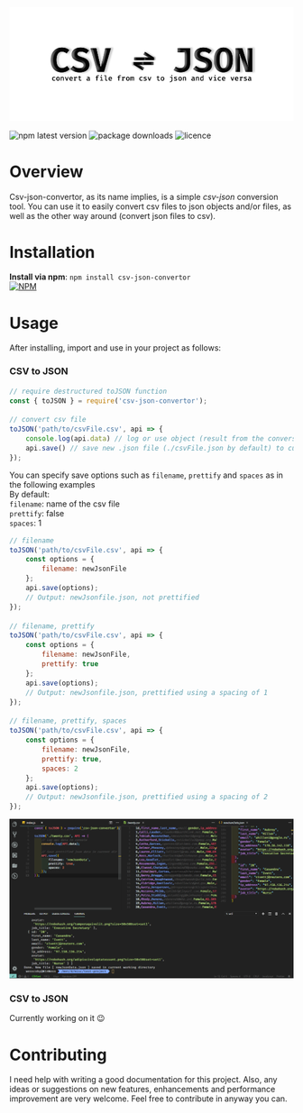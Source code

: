 ![Converter banner](./images/banner.png)

![npm latest version](https://img.shields.io/npm/v/csv-json-convertor.svg?label=csv-json-convertor)
![package downloads](https://img.shields.io/npm/dw/csv-json-convertor.svg)
![licence](https://img.shields.io/npm/l/csv-json-convertor.svg?style=plastic)



# Overview
Csv-json-convertor, as its name implies, is a simple *csv-json* conversion tool. You can use it to easily convert csv files to json objects and/or files, as well as the other way around (convert json files to csv).

# Installation
**Install via npm**: `npm install csv-json-convertor` <br>
[![NPM](https://nodei.co/npm/csv-json-convertor.png)](https://npmjs.org/package/csv-json-convertor)


# Usage
After installing, import and use in your project as follows:
### CSV to JSON
```js
// require destructured toJSON function
const { toJSON } = require('csv-json-convertor');

// convert csv file
toJSON('path/to/csvFile.csv', api => {
    console.log(api.data) // log or use object (result from the conversion)
    api.save() // save new .json file (./csvFile.json by default) to current directory
});
```

You can specify save options such as `filename`, `prettify` and `spaces` as in the following examples <br>
By default: <br>
`filename`: name of the csv file <br>
`prettify`: false <br>
`spaces`: 1
```js
// filename
toJSON('path/to/csvFile.csv', api => {
    const options = {
        filename: newJsonFile
    };
    api.save(options); 
    // Output: newJsonfile.json, not prettified
}); 

// filename, prettify 
toJSON('path/to/csvFile.csv', api => {
    const options = {
        filename: newJsonFile,
        prettify: true
    };
    api.save(options); 
    // Output: newJsonfile.json, prettified using a spacing of 1
}); 

// filename, prettify, spaces
toJSON('path/to/csvFile.csv', api => {
    const options = {
        filename: newJsonFile,
        prettify: true,
        spaces: 2
    };
    api.save(options); 
    // Output: newJsonfile.json, prettified using a spacing of 2
}); 
```
![Preview of conversion to json](./images/toJsonPreview.png)

### CSV to JSON
Currently working on it :wink:

# Contributing
I need help with writing a good documentation for this project. Also, any ideas or suggestions on new features, enhancements and performance improvement are very welcome.
Feel free to contribute in anyway you can. 

